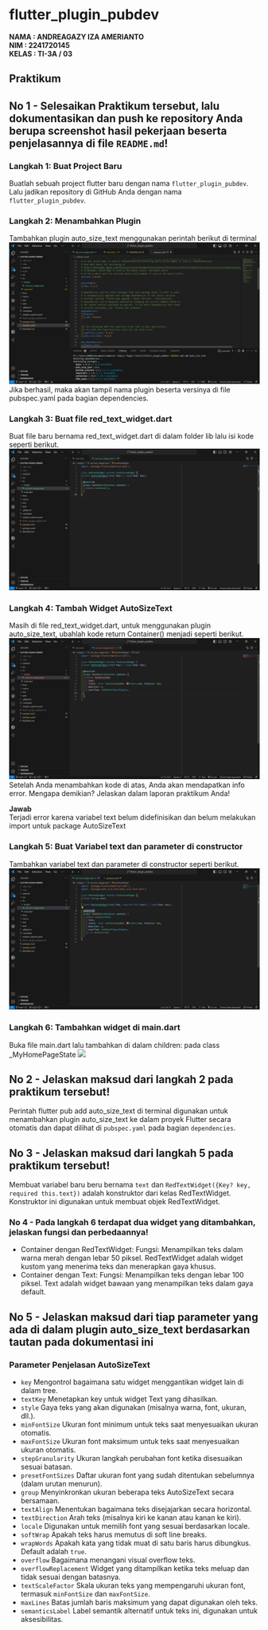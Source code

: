 # flutter_plugin_pubdev

**NAMA : ANDREAGAZY IZA AMERIANTO** <br>
**NIM   : 2241720145** <br>
**KELAS : TI-3A / 03** <br>

## Praktikum

## No 1 - Selesaikan Praktikum tersebut, lalu dokumentasikan dan push ke repository Anda berupa screenshot hasil pekerjaan beserta penjelasannya di file `README.md`!
### Langkah 1: Buat Project Baru
Buatlah sebuah project flutter baru dengan nama `flutter_plugin_pubdev`. Lalu jadikan repository di GitHub Anda dengan nama `flutter_plugin_pubdev`.

### Langkah 2: Menambahkan Plugin
Tambahkan plugin auto_size_text menggunakan perintah berikut di terminal
<img src="lib/img/P2.png">
Jika berhasil, maka akan tampil nama plugin beserta versinya di file pubspec.yaml pada bagian dependencies.

### Langkah 3: Buat file red_text_widget.dart
Buat file baru bernama red_text_widget.dart di dalam folder lib lalu isi kode seperti berikut.
<img src="lib/img/P3.png">


### Langkah 4: Tambah Widget AutoSizeText
Masih di file red_text_widget.dart, untuk menggunakan plugin auto_size_text, ubahlah kode return Container() menjadi seperti berikut.
<img src="lib/img/P4.png">
Setelah Anda menambahkan kode di atas, Anda akan mendapatkan info error. Mengapa demikian? Jelaskan dalam laporan praktikum Anda! <br>

**Jawab** <br>
Terjadi error karena variabel text belum didefinisikan dan belum melakukan import untuk package AutoSizeText

### Langkah 5: Buat Variabel text dan parameter di constructor
Tambahkan variabel text dan parameter di constructor seperti berikut.
<img src="lib/img/P5.png">

### Langkah 6: Tambahkan widget di main.dart
Buka file main.dart lalu tambahkan di dalam children: pada class _MyHomePageState
<img src="lib/img/P6.png">

## No 2 - Jelaskan maksud dari langkah 2 pada praktikum tersebut!
Perintah flutter pub add auto_size_text di terminal digunakan untuk menambahkan plugin auto_size_text ke dalam proyek Flutter secara otomatis dan dapat dilihat di `pubspec.yaml` pada bagian `dependencies`.

## No 3 - Jelaskan maksud dari langkah 5 pada praktikum tersebut!
Membuat variabel baru beru bernama `text` dan `RedTextWidget({Key? key, required this.text})` adalah konstruktor dari kelas RedTextWidget. Konstruktor ini digunakan untuk membuat objek RedTextWidget.

### No 4 - Pada langkah 6 terdapat dua widget yang ditambahkan, jelaskan fungsi dan perbedaannya!
- Container dengan RedTextWidget:
Fungsi: Menampilkan teks dalam warna merah dengan lebar 50 piksel. RedTextWidget adalah widget kustom yang menerima teks dan menerapkan gaya khusus.
- Container dengan Text:
Fungsi: Menampilkan teks dengan lebar 100 piksel. Text adalah widget bawaan yang menampilkan teks dalam gaya default.

## No 5 - Jelaskan maksud dari tiap parameter yang ada di dalam plugin auto_size_text berdasarkan tautan pada dokumentasi ini 
### Parameter Penjelasan AutoSizeText                                                                              

- `key`                  Mengontrol bagaimana satu widget menggantikan widget lain di dalam tree.                      
- `textKey`              Menetapkan key untuk widget Text yang dihasilkan.                                              
- `style`                Gaya teks yang akan digunakan (misalnya warna, font, ukuran, dll.).                            
- `minFontSize`          Ukuran font minimum untuk teks saat menyesuaikan ukuran otomatis.                              
- `maxFontSize`          Ukuran font maksimum untuk teks saat menyesuaikan ukuran otomatis.                             
- `stepGranularity`      Ukuran langkah perubahan font ketika disesuaikan sesuai batasan.                               
- `presetFontSizes`      Daftar ukuran font yang sudah ditentukan sebelumnya (dalam urutan menurun).                    
- `group`                Menyinkronkan ukuran beberapa teks AutoSizeText secara bersamaan.                              
- `textAlign`            Menentukan bagaimana teks disejajarkan secara horizontal.                                      
- `textDirection`        Arah teks (misalnya kiri ke kanan atau kanan ke kiri).                                         
- `locale`               Digunakan untuk memilih font yang sesuai berdasarkan locale.                                   
- `softWrap`             Apakah teks harus memutus di soft line breaks.                                                 
- `wrapWords`            Apakah kata yang tidak muat di satu baris harus dibungkus. Default adalah `true`.              
- `overflow`             Bagaimana menangani visual overflow teks.                                                      
- `overflowReplacement`  Widget yang ditampilkan ketika teks meluap dan tidak sesuai dengan batasnya.                   
- `textScaleFactor`      Skala ukuran teks yang mempengaruhi ukuran font, termasuk `minFontSize` dan `maxFontSize`.     
- `maxLines`             Batas jumlah baris maksimum yang dapat digunakan oleh teks.                                    
- `semanticsLabel`       Label semantik alternatif untuk teks ini, digunakan untuk aksesibilitas.                       
